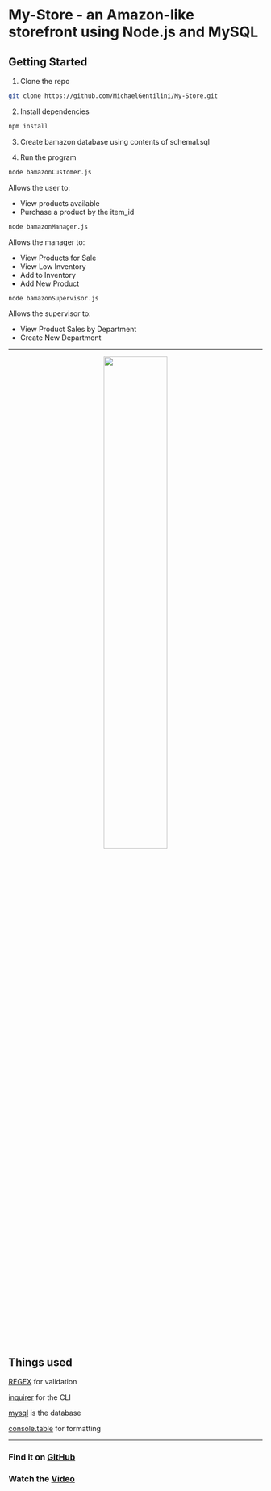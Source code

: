 # My-Store - an Amazon-like storefront using Node.js and MySQL

## Getting Started

1. Clone the repo

```sh
git clone https://github.com/MichaelGentilini/My-Store.git
```

2. Install dependencies

```sh
npm install
```

3. Create bamazon database using contents of schemal.sql

4. Run the program

```sh
node bamazonCustomer.js
```

Allows the user to:

- View products available
- Purchase a product by the item_id

```sh
node bamazonManager.js
```

Allows the manager to:

- View Products for Sale
- View Low Inventory
- Add to Inventory
- Add New Product

```sh
node bamazonSupervisor.js
```

Allows the supervisor to:

- View Product Sales by Department
- Create New Department

<hr>

<p align="center">
  <img src="bamazon.gif" width="50%">
</p>

## Things used

[REGEX](https://regex101.com/) for validation

[inquirer](https://www.npmjs.com/package/inquirer) for the CLI

[mysql](https://www.npmjs.com/package/mysql) is the database

[console.table](https://www.npmjs.com/package/console.table) for formatting

<hr>

### Find it on [GitHub](https://github.com/michaelgentilini/My-Store)

### Watch the [Video](https://drive.google.com/file/d/1m3Z4QNdZxOSmnrUOFUGyiaZxDG1wvpNy/view?usp=sharing)
